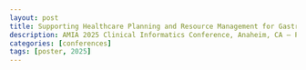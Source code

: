 ```yaml
---
layout: post
title: Supporting Healthcare Planning and Resource Management for Gastritis and Duodenitis Using Large Language Models
description: AMIA 2025 Clinical Informatics Conference, Anaheim, CA — Poster
categories: [conferences]
tags: [poster, 2025]
---
```

